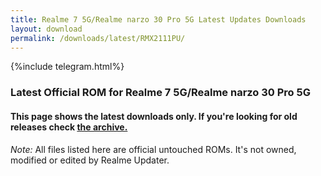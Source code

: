 ```yaml
---
title: Realme 7 5G/Realme narzo 30 Pro 5G Latest Updates Downloads
layout: download
permalink: /downloads/latest/RMX2111PU/
---
```

<script>
    $(document).ready(function () {
        loadLatest("RMX2111PU");
    });
</script>

{%include telegram.html%}

<div class="col-12 mx-auto">
    <h3 class="title bg-light p-2 rounded">Latest Official ROM for Realme 7 5G/Realme narzo 30 Pro 5G</h3>
    <h4>This page shows the latest downloads only. If you're looking for old releases check
        <a href="/downloads/archive/RMX2111PU/">the archive.</a></h4>
    <p><i>Note: </i>All files listed here are official untouched ROMs.
        It's not owned, modified or edited by Realme Updater.</p>
    <div id="downloads">
    </div>
</div>